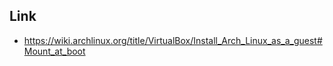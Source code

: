 

## Link

* https://wiki.archlinux.org/title/VirtualBox/Install_Arch_Linux_as_a_guest#Mount_at_boot
